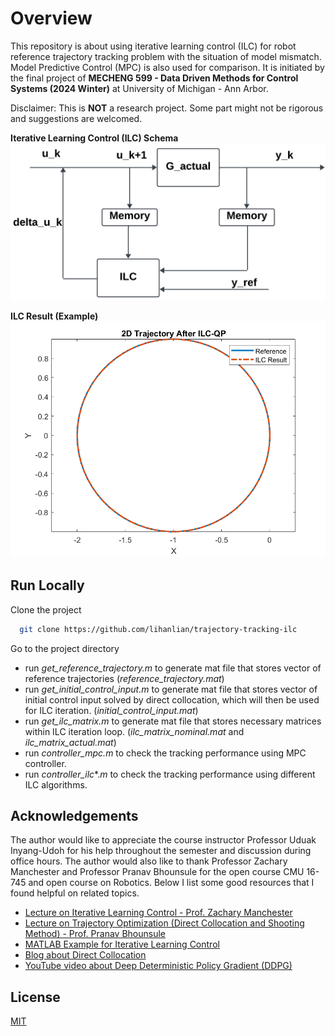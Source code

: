
# Overview

This repository is about using iterative learning control (ILC) for robot reference trajectory tracking problem with the situation of model mismatch. Model Predictive Control (MPC) is also used for comparison. It is initiated by the final project of **MECHENG 599 - Data Driven Methods for Control Systems (2024 Winter)** at University of Michigan - Ann Arbor.

Disclaimer: This is **NOT** a research project. Some part might not be rigorous and suggestions are welcomed.

**Iterative Learning Control (ILC) Schema**
![ILC Block Diagram](https://github.com/lihanlian/trajectory-tracking-ilc/blob/main/figs/ilc-block-diagram.png)

**ILC Result (Example)**
![ilc-qp](https://github.com/lihanlian/trajectory-tracking-ilc/blob/main/figs/trajectory_after_ilc-qp.png)

## Run Locally

Clone the project

```bash
  git clone https://github.com/lihanlian/trajectory-tracking-ilc
```

Go to the project directory
 - run _get_reference_trajectory.m_ to generate mat file that stores vector of reference trajectories (_reference_trajectory.mat_)
 - run _get_initial_control_input.m_ to generate mat file that stores vector of initial control input solved by direct collocation, which will then be used for ILC iteration. (_initial_control_input.mat_)
 - run _get_ilc_matrix.m_ to generate mat file that stores necessary matrices within ILC iteration loop. (_ilc_matrix_nominal.mat_ and _ilc_matrix_actual.mat_)
 - run _controller_mpc.m_ to check the tracking performance using MPC controller.
 - run _controller_ilc_*._m_ to check the tracking performance using different ILC algorithms.


## Acknowledgements
The author would like to appreciate the course instructor Professor Uduak Inyang-Udoh for his help throughout the semester and discussion during office hours. The author would also like to thank Professor Zachary Manchester and Professor Pranav Bhounsule for the open course CMU 16-745 and open course on Robotics. Below I list some good resources that I found helpful on related topics.
 - [Lecture on Iterative Learning Control - Prof. Zachary Manchester](https://www.youtube.com/watch?v=JXZbrzJiUo4&list=PLZnJoM76RM6KugDT9sw5zhAmqKnGeoLRa&index=29)
 - [Lecture on Trajectory Optimization (Direct Collocation and Shooting Method) - Prof. Pranav Bhounsule](https://github.com/matiassingers/awesome-readme)
 - [MATLAB Example for Iterative Learning Control](https://www.mathworks.com/help/slcontrol/ug/model-free-iterative-learning-control-of-siso-system.html)
 - [Blog about Direct Collocation](https://sam.pfrommer.us/tutorial-direct-collocation-trajectory-optimization-with-matlab)
- [YouTube video about Deep Deterministic Policy Gradient (DDPG)](https://www.youtube.com/watch?v=oydExwuuUCw&t=282s&ab_channel=AylwinWei)


## License

[MIT](https://github.com/lihanlian/trajectory-tracking-ilc/blob/main/LICENSE)